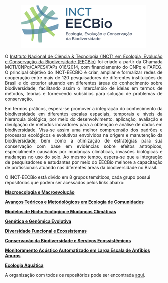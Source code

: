 <p align="center">
   <img src="./EECBio-logo3.png">
</p>


<p align="justify">
O <a href="https://www.eecbio.ufg.br">Instituto Nacional de Ciência & Tecnologia (INCT) em Ecologia, Evolução e Conservação da Biodiversidade (EECBio)</a> foi criado a partir da Chamada MCTI/CNPq/CAPES/FAPs 016/2014, com financiamento do CNPq e FAPEG. O principal objetivo do INCT-EECBIO é criar, ampliar e formalizar redes de cooperação entre mais de 120 pesquisadores de diferentes instituições do Brasil e do exterior atuando em diferentes áreas do conhecimento sobre biodiversidade, facilitando assim o intercâmbio de ideias em termos de métodos, teorias e fornecendo subsídios para solução de problemas de conservação.
</p>
<p align="justify">
Em termos práticos, espera-se promover a integração do conhecimento da biodiversidade em diferentes escalas espaciais, temporais e níveis da hierarquia biológica, por meio do desenvolvimento, aplicação, avaliação e divulgação de métodos inovadores para a obtenção e análise de dados em biodiversidade. Visa-se assim uma melhor compreensão dos padrões e processos ecológicos e evolutivos envolvidos na origem e manutenção da biodiversidade, bem como a otimização de estratégias para sua conservação com base em evidências sobre efeitos antrópicos, especialmente causados por mudanças climáticas, invasões biológicas e mudanças no uso do solo. Ao mesmo tempo, espera-se que a integração de pesquisadores e estudantes por meio do EECBio melhore a capacitação de profissionais atuando nas diferentes áreas da biodiversidade no Brasil.
</p>

O INCT-EECBio está divido em 8 grupos temáticos, cada grupo possui repositórios que podem ser acessados pelos links abaixo:


[**Macroecologia e Macroevolução**](https://github.com/topics/incteecbio-macroecology)

[**Avanços Teóricos e Metodológicos em Ecologia de Comunidades**](https://github.com/topics/incteecbio-community-ecology)

[**Modelos de Nicho Ecológico e Mudanças Climáticas**](https://github.com/topics/incteecbio-niche-modeling)

[**Genética e Genômica Evolutiva**](https://github.com/topics/incteecbio-genetics)

[**Diversidade Funcional e Ecossistemas**](https://github.com/topics/incteecbio-ecosystem)

[**Conservação da Biodiversidade e Serviços Ecossistêmicos**](https://github.com/topics/incteecbio-conservation)

[**Monitoramento Acústico Automatizado em Larga Escala de Anfíbios Anuros**](https://github.com/topics/incteecbio-acoustic)

[**Ecologia Aquática**](https://github.com/topics/incteecbio-freshwater)

A organização com todos os repositórios pode ser encontrada [aqui](github.com/INCT-EECBio).

